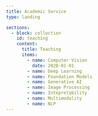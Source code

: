 ```yaml
---
title: Academic Service
type: landing

sections:
  - block: collection
    id: teaching
    content:
      title: Teaching
      items:
        - name: Computer Vision
          date: 2020-01-01
        - name: Deep Learning
        - name: Foundation Models
        - name: Generative AI
        - name: Image Processing
        - name: Intepretability
        - name: Multimodality
        - name: NLP
---
```

